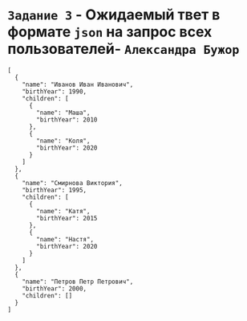 # `Задание 3` - Ожидаемый твет в формате `json` на запрос всех пользователей- `Александра Бужор`

```
[
  {
    "name": "Иванов Иван Иванович",
    "birthYear": 1990,
    "children": [
      {
        "name": "Маша",
        "birthYear": 2010
      },
      {
        "name": "Коля",
        "birthYear": 2020
      }
    ]
  },
  {
    "name": "Смирнова Виктория",
    "birthYear": 1995,
    "children": [
      {
        "name": "Катя",
        "birthYear": 2015
      },
      {
        "name": "Настя",
        "birthYear": 2020
      }
    ]
  },
  {
    "name": "Петров Петр Петрович",
    "birthYear": 2000,
    "children": []
  }
]
```
